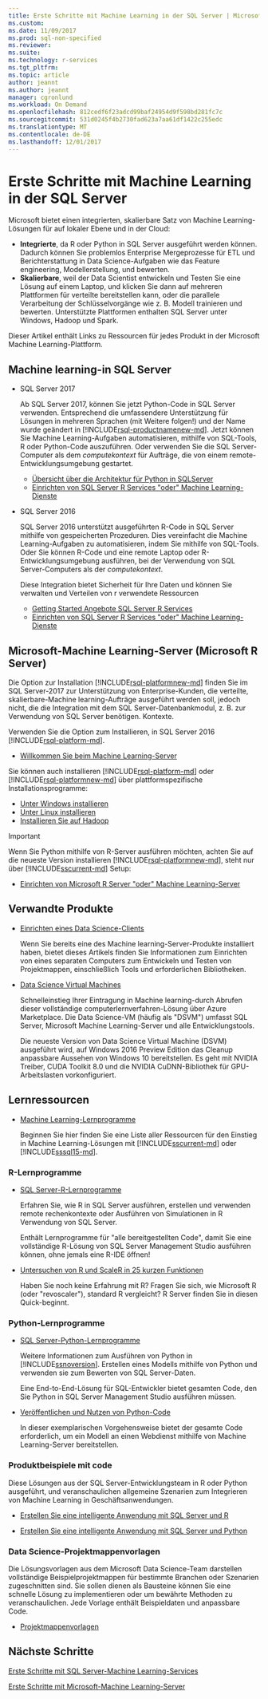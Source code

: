 ```yaml
---
title: Erste Schritte mit Machine Learning in der SQL Server | Microsoft Docs
ms.custom: 
ms.date: 11/09/2017
ms.prod: sql-non-specified
ms.reviewer: 
ms.suite: 
ms.technology: r-services
ms.tgt_pltfrm: 
ms.topic: article
author: jeannt
ms.author: jeannt
manager: cgronlund
ms.workload: On Demand
ms.openlocfilehash: 812cedf6f23adcd99baf24954d9f598bd281fc7c
ms.sourcegitcommit: 531d0245f4b2730fad623a7aa61df1422c255edc
ms.translationtype: MT
ms.contentlocale: de-DE
ms.lasthandoff: 12/01/2017
---
```

# <a name="getting-started-with-machine-learning-in-sql-server"></a>Erste Schritte mit Machine Learning in der SQL Server

Microsoft bietet einen integrierten, skalierbare Satz von Machine Learning-Lösungen für auf lokaler Ebene und in der Cloud:

+ **Integrierte**, da R oder Python in SQL Server ausgeführt werden können. Dadurch können Sie problemlos Enterprise Mergeprozesse für ETL und Berichterstattung in Data Science-Aufgaben wie das Feature engineering, Modellerstellung, und bewerten.
+ **Skalierbare**, weil der Data Scientist entwickeln und Testen Sie eine Lösung auf einem Laptop, und klicken Sie dann auf mehreren Plattformen für verteilte bereitstellen kann, oder die parallele Verarbeitung der Schlüsselvorgänge wie z. B. Modell trainieren und bewerten. Unterstützte Plattformen enthalten SQL Server unter Windows, Hadoop und Spark.

Dieser Artikel enthält Links zu Ressourcen für jedes Produkt in der Microsoft Machine Learning-Plattform.

## <a name="machine-learning-in-sql-server"></a>Machine learning-in SQL Server

+ SQL Server 2017

  Ab SQL Server 2017, können Sie jetzt Python-Code in SQL Server verwenden. Entsprechend die umfassendere Unterstützung für Lösungen in mehreren Sprachen (mit Weitere folgen!) und der Name wurde geändert in [!INCLUDE[rsql-productnamenew-md](../includes/rsql-productnamenew-md.md)]. Jetzt können Sie Machine Learning-Aufgaben automatisieren, mithilfe von SQL-Tools, R oder Python-Code auszuführen. Oder verwenden Sie die SQL Server-Computer als dem _computekontext_ für Aufträge, die von einem remote-Entwicklungsumgebung gestartet.

    + [Übersicht über die Architektur für Python in SQLServer](/python/architecture-overview-sql-server-python.md)
    + [Einrichten von SQL Server R Services "oder" Machine Learning-Dienste](../advanced-analytics/r/set-up-sql-server-r-services-in-database.md)

+ SQL Server 2016

  SQL Server 2016 unterstützt ausgeführten R-Code in SQL Server mithilfe von gespeicherten Prozeduren. Dies vereinfacht die Machine Learning-Aufgaben zu automatisieren, indem Sie mithilfe von SQL-Tools. Oder Sie können R-Code und eine remote Laptop oder R-Entwicklungsumgebung ausführen, bei der Verwendung von SQL Server-Computers als der _computekontext_.

  Diese Integration bietet Sicherheit für Ihre Daten und können Sie verwalten und Verteilen von r verwendete Ressourcen

    + [Getting Started Angebote SQL Server R Services](r/getting-started-with-sql-server-r-services.md)
    + [Einrichten von SQL Server R Services "oder" Machine Learning-Dienste](../advanced-analytics/r/set-up-sql-server-r-services-in-database.md)

## <a name="microsoft-machine-learning-server-microsoft-r-server"></a>Microsoft-Machine Learning-Server (Microsoft R Server)

Die Option zur Installation [!INCLUDE[rsql-platformnew-md](../includes/rsql-platformnew-md.md)] finden Sie im SQL Server-2017 zur Unterstützung von Enterprise-Kunden, die verteilte, skalierbare-Machine learning-Aufträge ausgeführt werden soll, jedoch nicht, die die Integration mit dem SQL Server-Datenbankmodul, z. B. zur Verwendung von SQL Server benötigen. Kontexte.

Verwenden Sie die Option zum Installieren, in SQL Server 2016 [!INCLUDE[rsql-platform-md](../includes/rsql-platformnew-md.md)].
  
  + [Willkommen Sie beim Machine Learning-Server](https://docs.microsoft.com/machine-learning-server/what-is-machine-learning-server)
  
Sie können auch installieren [!INCLUDE[rsql-platform-md](../includes/rsql-platform-md.md)] oder [!INCLUDE[rsql-platformnew-md](../includes/rsql-platformnew-md.md)] über plattformspezifische Installationsprogramme:

  + [Unter Windows installieren](https://docs.microsoft.com/machine-learning-server/install/machine-learning-server-windows-install)
  + [Unter Linux installieren](https://docs.microsoft.com/machine-learning-server/install/machine-learning-server-linux-install)
  + [Installieren Sie auf Hadoop](https://docs.microsoft.com/machine-learning-server/install/machine-learning-server-hadoop-install)

> [!IMPORTANT]
> Wenn Sie Python mithilfe von R-Server ausführen möchten, achten Sie auf die neueste Version installieren [!INCLUDE[rsql-platformnew-md](../includes/rsql-platformnew-md.md)], steht nur über [!INCLUDE[sscurrent-md](../includes/sscurrent-md.md)] Setup:
> 
>    + [Einrichten von Microsoft R Server "oder" Machine Learning-Server](../advanced-analytics/r/create-a-standalone-r-server.md)

## <a name="related-products"></a>Verwandte Produkte

+ [Einrichten eines Data Science-Clients](../advanced-analytics/r/set-up-a-data-science-client.md)

  Wenn Sie bereits eine des Machine learning-Server-Produkte installiert haben, bietet dieses Artikels finden Sie Informationen zum Einrichten von eines separaten Computers zum Entwickeln und Testen von Projektmappen, einschließlich Tools und erforderlichen Bibliotheken.

+ [Data Science Virtual Machines](../advanced-analytics/r/provision-the-r-server-only-sql-server-2016-enterprise-vm-on-azure.md)

  Schnelleinstieg Ihrer Eintragung in Machine learning-durch Abrufen dieser vollständige computerlernverfahren-Lösung über Azure Marketplace. Die Data Science-VM (häufig als "DSVM") umfasst SQL Server, Microsoft Machine Learning-Server und alle Entwicklungstools.
  
  Die neueste Version von Data Science Virtual Machine (DSVM) ausgeführt wird, auf Windows 2016 Preview Edition das Cleanup anpassbare Aussehen von Windows 10 bereitstellen. Es geht mit NVIDIA Treiber, CUDA Toolkit 8.0 und die NVIDIA CuDNN-Bibliothek für GPU-Arbeitslasten vorkonfiguriert.

## <a name="resources-for-learning"></a>Lernressourcen

+ [Machine Learning-Lernprogramme](../advanced-analytics/tutorials/machine-learning-services-tutorials.md)

  Beginnen Sie hier finden Sie eine Liste aller Ressourcen für den Einstieg in Machine Learning-Lösungen mit [!INCLUDE[sscurrent-md](../includes/sscurrent-md.md)] oder [!INCLUDE[sssql15-md](../includes/sssql15-md.md)].

### <a name="r-tutorials"></a>R-Lernprogramme

+ [SQL Server-R-Lernprogramme](../advanced-analytics/tutorials/sql-server-r-tutorials.md)

   Erfahren Sie, wie R in SQL Server ausführen, erstellen und verwenden remote rechenkontexte oder Ausführen von Simulationen in R Verwendung von SQL Server.
   
   Enthält Lernprogramme für "alle bereitgestellten Code", damit Sie eine vollständige R-Lösung von SQL Server Management Studio ausführen können, ohne jemals eine R-IDE öffnen!

+ [Untersuchen von R und ScaleR in 25 kurzen Funktionen](https://docs.microsoft.com/r-server/r/tutorial-r-to-revoscaler)

   Haben Sie noch keine Erfahrung mit R? Fragen Sie sich, wie Microsoft R (oder "revoscaler"), standard R vergleicht? R Server finden Sie in diesen Quick-beginnt.

### <a name="python-tutorials"></a>Python-Lernprogramme

+ [SQL Server-Python-Lernprogramme](../advanced-analytics/tutorials/sql-server-r-tutorials.md)

  Weitere Informationen zum Ausführen von Python in [!INCLUDE[ssnoversion](../includes/ssnoversion.md)]. Erstellen eines Modells mithilfe von Python und verwenden sie zum Bewerten von SQL Server-Daten.

   Eine End-to-End-Lösung für SQL-Entwickler bietet gesamten Code, den Sie Python in SQL Server Management Studio ausführen müssen.

+ [Veröffentlichen und Nutzen von Python-Code](../advanced-analytics/python/publish-consume-python-code.md)

  In dieser exemplarischen Vorgehensweise bietet der gesamte Code erforderlich, um ein Modell an einen Webdienst mithilfe von Machine Learning-Server bereitstellen.

### <a name="product-samples-with-code"></a>Produktbeispiele mit code

Diese Lösungen aus der SQL Server-Entwicklungsteam in R oder Python ausgeführt, und veranschaulichen allgemeine Szenarien zum Integrieren von Machine Learning in Geschäftsanwendungen.

+ [Erstellen Sie eine intelligente Anwendung mit SQL Server und R](https://microsoft.github.io/sql-ml-tutorials/R/rentalprediction)

+ [Erstellen Sie eine intelligente Anwendung mit SQL Server und Python](https://microsoft.github.io/sql-ml-tutorials/python/rentalprediction/)

### <a name="data-science-solution-templates"></a>Data Science-Projektmappenvorlagen

Die Lösungsvorlagen aus dem Microsoft Data Science-Team darstellen vollständige Beispielprojektmappen für bestimmte Branchen oder Szenarien zugeschnitten sind. Sie sollen dienen als Bausteine können Sie eine schnelle Lösung zu implementieren oder um bewährte Methoden zu veranschaulichen. Jede Vorlage enthält Beispieldaten und anpassbare Code.

+ [Projektmappenvorlagen](../advanced-analytics/tutorials/data-science-scenarios-and-solution-templates.md)

## <a name="next-steps"></a>Nächste Schritte

[Erste Schritte mit SQL Server-Machine Learning-Services](../advanced-analytics/r/getting-started-with-sql-server-r-services.md)

[Erste Schritte mit Microsoft-Machine Learning-Server](../advanced-analytics/r/getting-started-with-microsoft-r-server-standalone.md)

